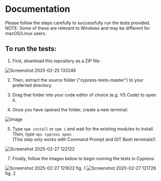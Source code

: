 # Documentation
Please follow the steps carefully to successfully run the tests provided.<br/>
NOTE: Some of these are relevant to Windows and may be different for macOS/Linux users.
## To run the tests:
1. First, download this repository as a ZIP file:

![Screenshot 2025-02-25 133248](https://github.com/user-attachments/assets/4bf2e2e7-9d50-492b-9cb9-773b802bfc65)

2. Then, extract the source folder ("cypress-tests-master") to your preferred directory.

3. Drag that folder into your code editor of choice (e.g. VS Code) to open it.

4. Once you have opened the folder, create a new terminal:

![image](https://github.com/user-attachments/assets/26ce7572-b89d-4740-aba1-ed931d2768ba)

5. Type `npm install` or `npm i` and wait for the existing modules to install. Then, type `npx cypress open`.<br/>
(This step only works with Command Prompt and GIT Bash terminals!)

![Screenshot 2025-02-27 122122](https://github.com/user-attachments/assets/ac4899a8-1c8c-46e4-95b1-e85135fa2055)

7. Finally, follow the images below to begin running the tests in Cypress:

![Screenshot 2025-02-27 121622](https://github.com/user-attachments/assets/1a751d32-6cb0-4d30-8ec7-3ab5eb585649)
fig. 1
![Screenshot 2025-02-27 121726](https://github.com/user-attachments/assets/b082feda-fb7c-4b67-9db1-8d17b4b4a295)
fig. 2
